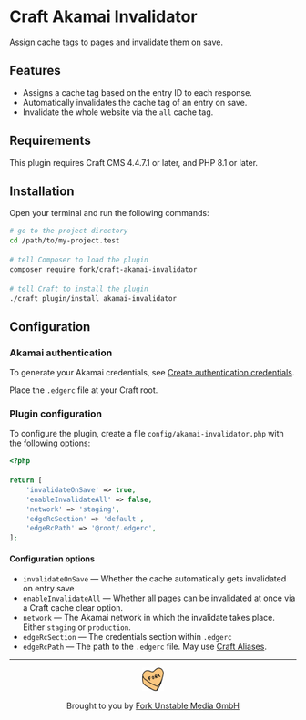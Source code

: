 # Craft Akamai Invalidator

Assign cache tags to pages and invalidate them on save.

## Features

-   Assigns a cache tag based on the entry ID to each response.
-   Automatically invalidates the cache tag of an entry on save.
-   Invalidate the whole website via the `all` cache tag.

## Requirements

This plugin requires Craft CMS 4.4.7.1 or later, and PHP 8.1 or later.

## Installation

Open your terminal and run the following commands:

```bash
# go to the project directory
cd /path/to/my-project.test

# tell Composer to load the plugin
composer require fork/craft-akamai-invalidator

# tell Craft to install the plugin
./craft plugin/install akamai-invalidator
```

## Configuration

### Akamai authentication

To generate your Akamai credentials, see [Create authentication credentials](https://techdocs.akamai.com/developer/docs/set-up-authentication-credentials).

Place the `.edgerc` file at your Craft root.

### Plugin configuration

To configure the plugin, create a file `config/akamai-invalidator.php` with the following options:

```php
<?php

return [
    'invalidateOnSave' => true,
    'enableInvalidateAll' => false,
    'network' => 'staging',
    'edgeRcSection' => 'default',
    'edgeRcPath' => '@root/.edgerc',
];
```

#### Configuration options

-   `invalidateOnSave` — Whether the cache automatically gets invalidated on entry save
-   `enableInvalidateAll` — Whether all pages can be invalidated at once via a Craft cache clear option.
-   `network` — The Akamai network in which the invalidate takes place. Either `staging` or `production`.
-   `edgeRcSection` — The credentials section within `.edgerc`
-   `edgeRcPath` — The path to the `.edgerc` file. May use [Craft Aliases](https://craftcms.com/docs/4.x/config/#aliases).

---

<div align="center">
  <a href="https://www.fork.de"><img src="./assets/heart.png" width="38" height="41" alt="Fork Logo" /></a>
  <p>Brought to you by <a href="https://www.fork.de">Fork Unstable Media GmbH</a></p>
</div>
